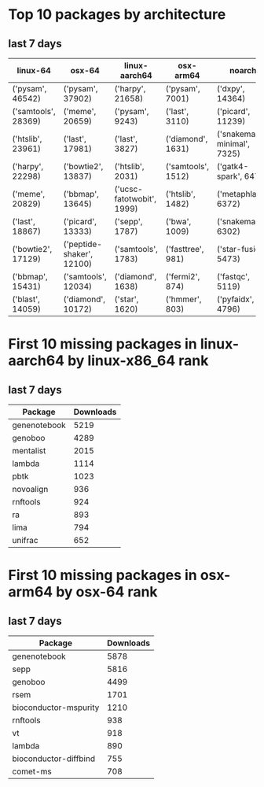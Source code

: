# Top 10 packages by architecture
## last 7 days
|linux-64 | osx-64 | linux-aarch64 | osx-arm64 | noarch | 
|-|-|-|-|-|
|('pysam', 46542) |('pysam', 37902) |('harpy', 21658) |('pysam', 7001) |('dxpy', 14364) |
|('samtools', 28369) |('meme', 20659) |('pysam', 9243) |('last', 3110) |('picard', 11239) |
|('htslib', 23961) |('last', 17981) |('last', 3827) |('diamond', 1631) |('snakemake-minimal', 7325) |
|('harpy', 22298) |('bowtie2', 13837) |('htslib', 2031) |('samtools', 1512) |('gatk4-spark', 6477) |
|('meme', 20829) |('bbmap', 13645) |('ucsc-fatotwobit', 1999) |('htslib', 1482) |('metaphlan', 6372) |
|('last', 18867) |('picard', 13333) |('sepp', 1787) |('bwa', 1009) |('snakemake', 6302) |
|('bowtie2', 17129) |('peptide-shaker', 12100) |('samtools', 1783) |('fasttree', 981) |('star-fusion', 5473) |
|('bbmap', 15431) |('samtools', 12034) |('diamond', 1638) |('fermi2', 874) |('fastqc', 5119) |
|('blast', 14059) |('diamond', 10172) |('star', 1620) |('hmmer', 803) |('pyfaidx', 4796) |
# First 10 missing packages in linux-aarch64 by linux-x86_64 rank
## last 7 days

| Package | Downloads |
| - | - |
| genenotebook | 5219 | 
| genoboo | 4289 | 
| mentalist | 2015 | 
| lambda | 1114 | 
| pbtk | 1023 | 
| novoalign | 936 | 
| rnftools | 924 | 
| ra | 893 | 
| lima | 794 | 
| unifrac | 652 | 
# First 10 missing packages in osx-arm64 by osx-64 rank
## last 7 days

| Package | Downloads |
| - | - |
| genenotebook | 5878 | 
| sepp | 5816 | 
| genoboo | 4499 | 
| rsem | 1701 | 
| bioconductor-mspurity | 1210 | 
| rnftools | 938 | 
| vt | 918 | 
| lambda | 890 | 
| bioconductor-diffbind | 755 | 
| comet-ms | 708 | 
